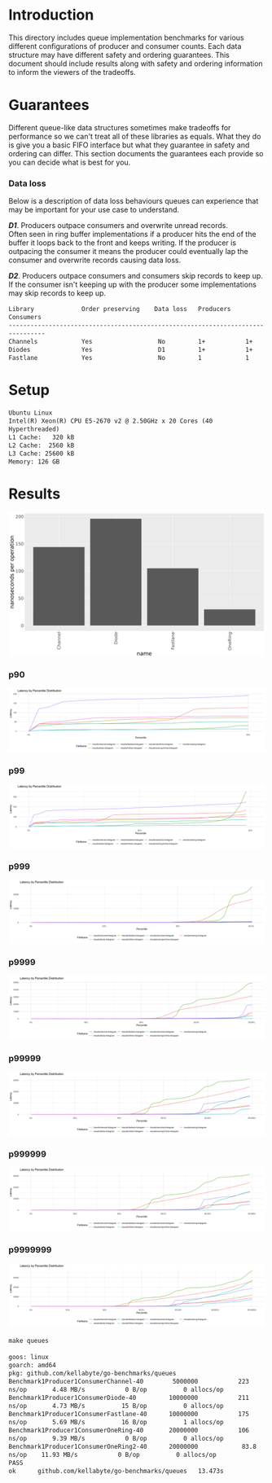 # Introduction
This directory includes queue implementation benchmarks for various different configurations of producer and consumer counts. Each data structure may have different safety and ordering guarantees. This document should include results along with safety and ordering information to inform the viewers of the tradeoffs.

# Guarantees
Different queue-like data structures sometimes make tradeoffs for performance so we can't treat all of these libraries as equals. What they do is give you a basic FIFO interface but what they guarantee in safety and ordering can differ. This section documents the guarantees each provide so you can decide what is best for you.

### Data loss
Below is a description of data loss behaviours queues can experience that may be important for your use case to understand.

**_D1_**. Producers outpace consumers and overwrite unread records.  
Often seen in ring buffer implementations if a producer hits the end of the buffer it loops back to the front and keeps writing. If the producer is outpacing the consumer it means the producer could eventually lap the consumer and overwrite records causing data loss.

**_D2_**. Producers outpace consumers and consumers skip records to keep up.  
If the consumer isn't keeping up with the producer some implementations may skip records to keep up.

```
Library             Order preserving    Data loss   Producers    Consumers
--------------------------------------------------------------------------------
Channels            Yes                  No         1+           1+
Diodes              Yes                  D1         1+           1+
Fastlane            Yes                  No         1            1
```

# Setup
```
Ubuntu Linux
Intel(R) Xeon(R) CPU E5-2670 v2 @ 2.50GHz x 20 Cores (40 Hyperthreaded)
L1 Cache:   320 kB
L2 Cache:  2560 kB
L3 Cache: 25600 kB
Memory: 126 GB
```

# Results
[![results](../results/queues.png)](https://github.com/kellabyte/go-benchmarks/raw/master/results/queues.png)

### p90
[![results](../results/queues_hdrhistogram_p90.png)](https://github.com/kellabyte/go-benchmarks/raw/master/results/queues_hdrhistogram_p90.png)
### p99
[![results](../results/queues_hdrhistogram_p99.png)](https://github.com/kellabyte/go-benchmarks/raw/master/results/queues_hdrhistogram_p99.png)
### p999
[![results](../results/queues_hdrhistogram_p999.png)](https://github.com/kellabyte/go-benchmarks/raw/master/results/queues_hdrhistogram_p999.png)
### p9999
[![results](../results/queues_hdrhistogram_p9999.png)](https://github.com/kellabyte/go-benchmarks/raw/master/results/queues_hdrhistogram_p9999.png)
### p99999
[![results](../results/queues_hdrhistogram_p99999.png)](https://github.com/kellabyte/go-benchmarks/raw/master/results/queues_hdrhistogram_p99999.png)
### p999999
[![results](../results/queues_hdrhistogram_p99999.png)](https://github.com/kellabyte/go-benchmarks/raw/master/results/queues_hdrhistogram_p99999.png)
### p9999999
[![results](../results/queues_hdrhistogram_p999999.png)](https://github.com/kellabyte/go-benchmarks/raw/master/results/queues_hdrhistogram_p999999.png)

```
make queues

goos: linux
goarch: amd64
pkg: github.com/kellabyte/go-benchmarks/queues
Benchmark1Producer1ConsumerChannel-40     	 5000000	       223 ns/op	   4.48 MB/s	       0 B/op	       0 allocs/op
Benchmark1Producer1ConsumerDiode-40       	10000000	       211 ns/op	   4.73 MB/s	      15 B/op	       0 allocs/op
Benchmark1Producer1ConsumerFastlane-40    	10000000	       175 ns/op	   5.69 MB/s	      16 B/op	       1 allocs/op
Benchmark1Producer1ConsumerOneRing-40     	20000000	       106 ns/op	   9.39 MB/s	       0 B/op	       0 allocs/op
Benchmark1Producer1ConsumerOneRing2-40    	20000000	        83.8 ns/op	  11.93 MB/s	       0 B/op	       0 allocs/op
PASS
ok  	github.com/kellabyte/go-benchmarks/queues	13.473s
```
